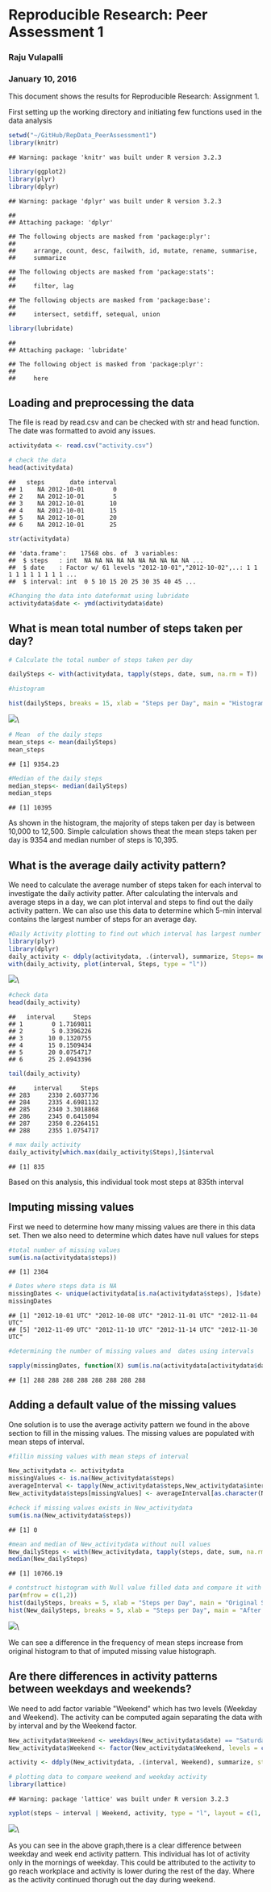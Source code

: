 # Reproducible Research: Peer Assessment 1
### Raju Vulapalli
### January 10, 2016

This document shows the results for Reproducible Research: Assignment 1.

First setting up the working directory and initiating few functions used in the data analysis

```r
setwd("~/GitHub/RepData_PeerAssessment1")
library(knitr)
```

```
## Warning: package 'knitr' was built under R version 3.2.3
```

```r
library(ggplot2)
library(plyr)
library(dplyr)
```

```
## Warning: package 'dplyr' was built under R version 3.2.3
```

```
## 
## Attaching package: 'dplyr'
```

```
## The following objects are masked from 'package:plyr':
## 
##     arrange, count, desc, failwith, id, mutate, rename, summarise,
##     summarize
```

```
## The following objects are masked from 'package:stats':
## 
##     filter, lag
```

```
## The following objects are masked from 'package:base':
## 
##     intersect, setdiff, setequal, union
```

```r
library(lubridate)
```

```
## 
## Attaching package: 'lubridate'
```

```
## The following object is masked from 'package:plyr':
## 
##     here
```

## Loading and preprocessing the data

The file is read by read.csv and can be checked with str and head function.  The date was formatted to avoid any issues.

```r
activitydata <- read.csv("activity.csv")

# check the data
head(activitydata)
```

```
##   steps       date interval
## 1    NA 2012-10-01        0
## 2    NA 2012-10-01        5
## 3    NA 2012-10-01       10
## 4    NA 2012-10-01       15
## 5    NA 2012-10-01       20
## 6    NA 2012-10-01       25
```

```r
str(activitydata)
```

```
## 'data.frame':	17568 obs. of  3 variables:
##  $ steps   : int  NA NA NA NA NA NA NA NA NA NA ...
##  $ date    : Factor w/ 61 levels "2012-10-01","2012-10-02",..: 1 1 1 1 1 1 1 1 1 1 ...
##  $ interval: int  0 5 10 15 20 25 30 35 40 45 ...
```

```r
#Changing the data into dateformat using lubridate
activitydata$date <- ymd(activitydata$date)
```


## What is mean total number of steps taken per day?


```r
# Calculate the total number of steps taken per day

dailySteps <- with(activitydata, tapply(steps, date, sum, na.rm = T))

#histogram

hist(dailySteps, breaks = 15, xlab = "Steps per Day", main = "Histogram of Steps per Day")
```

![](PA1_RajuVulapalli_files/figure-html/unnamed-chunk-3-1.png)\

```r
# Mean  of the daily steps
mean_steps <- mean(dailySteps)
mean_steps
```

```
## [1] 9354.23
```

```r
#Median of the daily steps
median_steps<- median(dailySteps)
median_steps
```

```
## [1] 10395
```
As shown in the histogram, the majority of steps taken per day is between 10,000 to 12,500.
Simple calculation shows theat the mean steps taken per day is 9354 and median number of steps is 10,395.


## What is the average daily activity pattern?

We need to calculate the average number of steps taken for each interval to investigate the daily activity patter.  After calculating the intervals and average steps in a day, we can plot interval and steps to find out the daily activity pattern.  We can also use this data to determine which 5-min interval contains the largest number of steps for an average day.


```r
#Daily Activity plotting to find out which interval has largest number of steps for an average day
library(plyr)
library(dplyr)
daily_activity <- ddply(activitydata, .(interval), summarize, Steps= mean(steps, na.rm=T))
with(daily_activity, plot(interval, Steps, type = "l"))
```

![](PA1_RajuVulapalli_files/figure-html/unnamed-chunk-4-1.png)\

```r
#check data
head(daily_activity)
```

```
##   interval     Steps
## 1        0 1.7169811
## 2        5 0.3396226
## 3       10 0.1320755
## 4       15 0.1509434
## 5       20 0.0754717
## 6       25 2.0943396
```

```r
tail(daily_activity)
```

```
##     interval     Steps
## 283     2330 2.6037736
## 284     2335 4.6981132
## 285     2340 3.3018868
## 286     2345 0.6415094
## 287     2350 0.2264151
## 288     2355 1.0754717
```

```r
# max daily activity
daily_activity[which.max(daily_activity$Steps),]$interval
```

```
## [1] 835
```

Based on this analysis, this individual took most steps at 835th interval

## Imputing missing values

First we need to determine how many missing values are there in this data set.  Then we also need to determine which dates have null values for steps

```r
#total number of missing values
sum(is.na(activitydata$steps))
```

```
## [1] 2304
```

```r
# Dates where steps data is NA
missingDates <- unique(activitydata[is.na(activitydata$steps), ]$date)
missingDates
```

```
## [1] "2012-10-01 UTC" "2012-10-08 UTC" "2012-11-01 UTC" "2012-11-04 UTC"
## [5] "2012-11-09 UTC" "2012-11-10 UTC" "2012-11-14 UTC" "2012-11-30 UTC"
```

```r
#determining the number of missing values and  dates using intervals

sapply(missingDates, function(X) sum(is.na(activitydata[activitydata$date == X, ]$steps)))
```

```
## [1] 288 288 288 288 288 288 288 288
```


## Adding a default value of the missing values

One solution is to use the average activity pattern we found in the above section to fill in the missing values.  The missing values are populated with mean steps of interval.

```r
#fillin missing values with mean steps of interval

New_activitydata <- activitydata
missingValues <- is.na(New_activitydata$steps)
averageInterval <- tapply(New_activitydata$steps,New_activitydata$interval, mean, na.rm=TRUE, simplify = TRUE)
New_activitydata$steps[missingValues] <- averageInterval[as.character(New_activitydata$interval[missingValues])]

#check if missing values exists in New_activitydata
sum(is.na(New_activitydata$steps))
```

```
## [1] 0
```

```r
#mean and median of New_activitydata without null values
New_dailySteps <- with(New_activitydata, tapply(steps, date, sum, na.rm = T))
median(New_dailySteps)
```

```
## [1] 10766.19
```

```r
# contstruct histogram with Null value filled data and compare it with original histogram.
par(mfrow = c(1,2))
hist(dailySteps, breaks = 5, xlab = "Steps per Day", main = "Original Steps per Day", ylim = c(0, 40))
hist(New_dailySteps, breaks = 5, xlab = "Steps per Day", main = "After Imputing Missing Values", ylim = c(0, 40))
```

![](PA1_RajuVulapalli_files/figure-html/unnamed-chunk-6-1.png)\

We can see a difference in the frequency of mean steps increase from original histogram to that of imputed missing value histograph.

## Are there differences in activity patterns between weekdays and weekends?

We need to add factor variable "Weekend" which has two levels (Weekday and Weekend).  The activity can be computed again separating the data with by interval and by the Weekend factor.


```r
New_activitydata$Weekend <- weekdays(New_activitydata$date) == "Saturday" | weekdays(New_activitydata$date) == "Sunday"
New_activitydata$Weekend <- factor(New_activitydata$Weekend, levels = c(F, T), labels = c("Weekday", "Weekend"))

activity <- ddply(New_activitydata, .(interval, Weekend), summarize, steps = mean(steps, na.rm = T))

# plotting data to compare weekend and weekday activity
library(lattice)
```

```
## Warning: package 'lattice' was built under R version 3.2.3
```

```r
xyplot(steps ~ interval | Weekend, activity, type = "l", layout = c(1, 2), ylab = "Number of Steps", xlab = "Interval", main = "Comparison of Weekend and Weekday Activity Patterns")
```

![](PA1_RajuVulapalli_files/figure-html/unnamed-chunk-7-1.png)\

As you can see in the above graph,there is a clear difference between weekday and week end activity pattern. This individual has lot of activity only in the mornings of weekday. This could be attributed to the activity to go reach workplace and activity is lower during the rest of the day.  Where as the activity continued thorugh out the day during weekend. 
